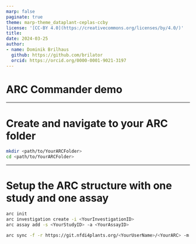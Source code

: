 ```yaml
---
marp: false
paginate: true
theme: marp-theme_dataplant-ceplas-ccby
license: '[CC-BY 4.0](https://creativecommons.org/licenses/by/4.0/)'
title: 
date: 2024-03-25
author:
- name: Dominik Brilhaus
  github: https://github.com/brilator
  orcid: https://orcid.org/0000-0001-9021-3197
---
```


<!-- 
Demo this only, if asked for - e.g. if coders around 
 -->

# ARC Commander demo

---

# Create and navigate to your ARC folder

```bash
mkdir <path/to/YourARCFolder>
cd <path/to/YourARCFolder>
```

---

# Setup the ARC structure with one study and one assay

```bash
arc init
arc investigation create -i <YourInvestigationID>
arc assay add -s <YourStudyID> -a <YourAssayID>

arc sync -f -r https://git.nfdi4plants.org/<YourUserName>/<YourARC> -m "initialize ARC structure"
```
